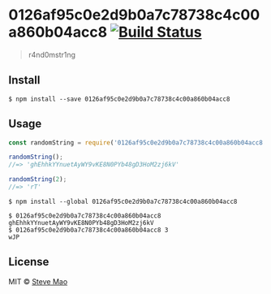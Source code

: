 # 0126af95c0e2d9b0a7c78738c4c00a860b04acc8 [![Build Status](https://travis-ci.org/stevemao/0126af95c0e2d9b0a7c78738c4c00a860b04acc8.svg?branch=master)](https://travis-ci.org/stevemao/0126af95c0e2d9b0a7c78738c4c00a860b04acc8)

> r4nd0mstr1ng


## Install

```
$ npm install --save 0126af95c0e2d9b0a7c78738c4c00a860b04acc8
```


## Usage

```js
const randomString = require('0126af95c0e2d9b0a7c78738c4c00a860b04acc8');

randomString();
//=> 'ghEhhkYYnuetAyWY9vKE8N0PYb48gD3HoM2zj6kV'

randomString(2);
//=> 'rT'
```

```
$ npm install --global 0126af95c0e2d9b0a7c78738c4c00a860b04acc8
```

```
$ 0126af95c0e2d9b0a7c78738c4c00a860b04acc8
ghEhhkYYnuetAyWY9vKE8N0PYb48gD3HoM2zj6kV
$ 0126af95c0e2d9b0a7c78738c4c00a860b04acc8 3
wJP
```


## License

MIT © [Steve Mao](https://github.com/stevemao)
